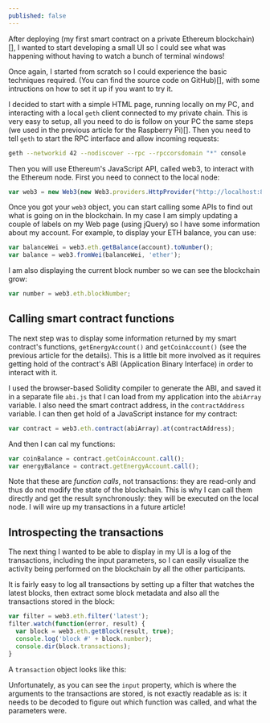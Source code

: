```yaml
---
published: false
---
```

After deploying (my first smart contract on a private Ethereum blockchain)[], I wanted to start developing a small UI so I could see what was happening without having to watch a bunch of terminal windows!

Once again, I started from scratch so I could experience the basic techniques required. (You can find the source code on GitHub)[], with some intructions on how to set it up if you want to try it.

I decided to start with a simple HTML page, running locally on my PC, and interacting with a local `geth` client connected to my private chain. This is very easy to setup, all you need to do is follow on your PC the same steps (we used in the previous article for the Raspberry Pi)[]. Then you need to tell `geth` to start the RPC interface and allow incoming requests:

``` sh
geth --networkid 42 --nodiscover --rpc --rpccorsdomain "*" console
```

Then you will use Ethereum's JavaScript API, called web3, to interact with the Ethereum node. First you need to connect to the local node:

``` javascript
var web3 = new Web3(new Web3.providers.HttpProvider("http://localhost:8545"));
```

Once you got your `web3` object, you can start calling some APIs to find out what is going on in the blockchain. In my case I am simply updating a couple of labels on my Web page (using jQuery) so I have some information about my account. For example, to display your ETH balance, you can use:

``` javascript
var balanceWei = web3.eth.getBalance(account).toNumber();
var balance = web3.fromWei(balanceWei, 'ether');
```

I am also displaying the current block number so we can see the blockchain grow:

``` javascript
var number = web3.eth.blockNumber;
```

## Calling smart contract functions

The next step was to display some information returned by my smart contract's functions, `getEnergyAccount()` and `getCoinAccount()` (see the previous article for the details). This is a little bit more involved as it requires getting hold of the contract's ABI (Application Binary Interface) in order to interact with it.

I used the browser-based Solidity compiler to generate the ABI, and saved it in a separate file `abi.js` that I can load from my application into the `abiArray` variable. I also need the smart contract address, in the `contractAddress` variable. I can then get hold of a JavaScript instance for my contract:

``` javascript
var contract = web3.eth.contract(abiArray).at(contractAddress);
```

And then I can cal my functions:

``` javascript
var coinBalance = contract.getCoinAccount.call();
var energyBalance = contract.getEnergyAccount.call();
```

Note that these are *function calls*, not transactions: they are read-only and thus do not modify the state of the blockchain. This is why I can call them directly and get the result synchronously: they will be executed on the local node. I will wire up my transactions in a future article!

## Introspecting the transactions

The next thing I wanted to be able to display in my UI is a log of the transactions, including the input parameters, so I can easily visualize the activity being performed on the blockchain by all the other participants.

It is fairly easy to log all transactions by setting up a filter that watches the latest blocks, then extract some block metadata and also all the transactions stored in the block:


``` javascript
var filter = web3.eth.filter('latest');
filter.watch(function(error, result) {
  var block = web3.eth.getBlock(result, true);
  console.log('block #' + block.number);
  console.dir(block.transactions);
}
```
  
A `transaction` object looks like this:



Unfortunately, as you can see the `input` property, which is where the arguments to the transactions are stored, is not exactly readable as is: it needs to be decoded to figure out which function was called, and what the parameters were.


